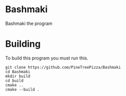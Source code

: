 # Bashmaki
Bashmaki the program

# Building

To build this program you must run this.

```
git clone https://github.com/PineTreePizza/Bashmaki
cd Bashmaki
mkdir build
cd build
cmake ..
cmake --build .
```

